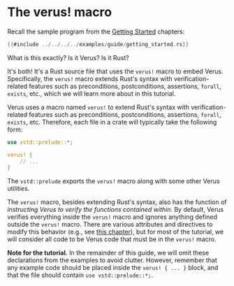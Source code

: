 # The verus! macro

Recall the sample program from the [Getting Started](./getting_started.md) chapters:

```rust
{{#include ../../../../examples/guide/getting_started.rs}}
```

What is this exactly? Is it Verus? Is it Rust?

It's both! It's a Rust source file that uses the `verus!` macro to embed Verus.
Specifically, the `verus!` macro extends Rust's syntax with verification-related features
such as preconditions, postconditions, assertions, `forall`, `exists`, etc.,
which we will learn more about in this tutorial.


Verus uses a macro named `verus!` to extend Rust's syntax with verification-related features
such as preconditions, postconditions, assertions, `forall`, `exists`, etc.
Therefore, each file in a crate will typically take the following form:

```rust
use vstd::prelude::*;

verus! {
    // ...
}
```

The `vstd::prelude` exports the `verus!` macro along with some other Verus utilities.

The `verus!` macro, besides extending Rust's syntax, also has the function of
_instructing Verus to verify the functions contained within_.
By default, Verus verifies everything inside the `verus!` macro and ignores anything
defined outside the `verus!` macro. There are various attributes and directives to modify
this behavior (e.g., see [this chapter](./interacting-with-unverified-code.md)), but for
most of the tutorial, we will consider all code to be Verus code that must be in the
`verus!` macro.

**Note for the tutorial.**
In the remainder of this guide, we will omit these declarations from the examples to avoid clutter.
However, remember that any example code should be placed inside the `verus! { ... }` block,
and that the file should contain `use vstd::prelude::*;`.

